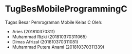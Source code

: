 # TugBesMobileProgrammingC
Tugas Besar Pemrograman Mobile Kelas C Oleh:
- Aries (201810370311)
- Muhammad Rizki (201810370311065)
- Dimas Afrizal (201810370311081)
- Muhammad Putera Anami (201810370311339)

